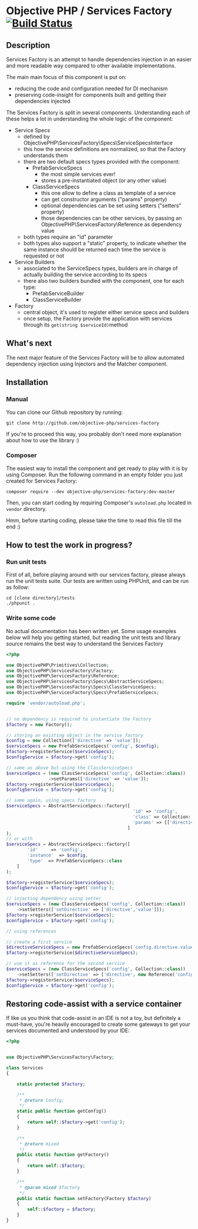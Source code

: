 # Objective PHP / Services Factory [![Build Status](https://secure.travis-ci.org/objective-php/services-factory.png?branch=master)](http://travis-ci.org/objective-php/services-factory)

## Description

Services Factory is an attempt to handle dependencies injection in an easier and more readable way compared to other available implementations. 

The main main focus of this component is put on:

 - reducing the code and configuration needed for DI mechanism
 - preserving code-insight for components built and getting their dependencies injected

The Services Factory is split in several components. Understanding each of these helps a lot in understanding the whole logic of the component:

 - Service Specs
    - defined by ObjectivePHP\ServicesFactory\Specs\ServiceSpecsInterface
    - this how the service definitions are normalized, so that the Factory understands them
    - there are two default specs types provided with the component:
        - PrefabServiceSpecs
            - the most simple services ever!
            - stores a pre-instantiated object (or any other value)
        - ClassServiceSpecs
            - this one allow to define a class as template of a service
            - can get constructor arguments ("params" property)
            - optional dependencies can be set using setters ("setters" property)
            - those dependencies can be other services, by passing an ObjectivePHP\ServicesFactory\Reference as dependency value
    - both types require an "id" parameter
    - both types also support a "static" property, to indicate whether the same instance should be returned each time the service is requested or not
 - Service Builders
    - associated to the ServiceSpecs types, builders are in charge of actually building the service according to its specs
    - there also two builders bundled with the component, one for each type:
        - PrefabServiceBuilder
        - ClassServiceBuilder
 - Factory
    - central object, it's used to register either service specs and builders
    - once setup, the Factory provide the application with services through its `get(string $serviceId)`method


## What's next

The next major feature of the Services Factory will be to allow automated dependency injection using Injectors and the Matcher component.
 

## Installation

### Manual

You can clone our Github repository by running:

```
git clone http://github.com/objective-php/services-factory
```

If you're to proceed this way, you probably don't need more explanation about how to use the library :)

### Composer

The easiest way to install the component and get ready to play with it is by using Composer. Run the following command in an empty folder you just created for Services Factory:

```
composer require --dev objective-php/services-factory:dev-master 
```

Then, you can start coding by requiring Composer's `autoload.php` located in `vendor` directory.

Hmm, before starting coding, please take the time to read this file till the end :)

## How to test the work in progress?

### Run unit tests

First of all, before playing around with our services factory, please always run the unit tests suite. Our tests are written using PHPUnit, and can be run as follow:

```
cd [clone directory]/tests
./phpunit .
```

### Write some code

No actual documentation has been written yet. Some usage examples below will help you getting started, but reading the unit tests and library source remains the best way to understand the Services Factory

```php
<?php

use ObjectivePHP\Primitives\Collection;
use ObjectivePHP\ServicesFactory\Factory;
use ObjectivePHP\ServicesFactory\Reference;
use ObjectivePHP\ServicesFactory\Specs\AbstractServiceSpecs;
use ObjectivePHP\ServicesFactory\Specs\ClassServiceSpecs;
use ObjectivePHP\ServicesFactory\Specs\PrefabServiceSpecs;

require 'vendor/autoload.php';


// no dependency is required to instantiate the Factory
$factory = new Factory();

// storing an existing object in the service factory
$config = new Collection(['directive' => 'value']);
$serviceSpecs = new PrefabServiceSpecs('config', $config);
$factory->registerService($serviceSpecs);
$configService = $factory->get('config');

// same as above but using the ClassServiceSpecs
$serviceSpecs = (new ClassServiceSpecs('config', Collection::class))
                ->setParams(['directive' => 'value']);
$factory->registerService($serviceSpecs);
$configService = $factory->get('config');

// same again, using specs factory
$serviceSpecs = AbstractServiceSpecs::factory([
                                                'id' => 'config',
                                                'class' => Collection::class,
                                                'params' => [['directive' => 'value']]
                                              ]
);
// or with
$serviceSpecs = AbstractServiceSpecs::factory([
        'id'     => 'config',
        'instance'  => $config,
        'type'  => PrefabServiceSpecs::class
    ]
);

$factory->registerService($serviceSpecs);
$configService = $factory->get('config');

// injecting dependency using setter
$serviceSpecs = (new ClassServiceSpecs('config', Collection::class))
    ->setSetters(['setDirective' => ['directive','value']]);
$factory->registerService($serviceSpecs);
$configService = $factory->get('config');

// using references

// create a first service
$directiveServiceSpecs = new PrefabServiceSpecs('config.directive.value', 'value');
$factory->registerService($directiveServiceSpecs);

// use it as reference for the second service
$serviceSpecs = (new ClassServiceSpecs('config', Collection::class))
    ->setSetters(['setDirective' => ['directive', new Reference('config.directive.value')]]);
$factory->registerService($serviceSpecs);
$configService = $factory->get('config');

```

## Restoring code-assist with a service container

If like us you think that code-assist in an IDE is not a toy, but definitely a must-have, you're heavily encouraged to create some
gateways to get your services documented and understood by your IDE:

```php
<?php


use ObjectivePHP\ServicesFactory\Factory;

class Services
{

    static protected $factory;

    /**
     * @return Config;
     */
    static public function getConfig()
    {
        return self::$factory->get('config');
    }

    /**
     * @return mixed
     */
    public static function getFactory()
    {
        return self::$factory;
    }

    /**
     * @param mixed $factory
     */
    public static function setFactory(Factory $factory)
    {
        self::$factory = $factory;
    }
}

```

